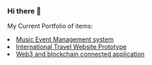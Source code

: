 ### Hi there 👋
<p>My Current Portfolio of items:</p>
              <li><a href="https://musiceventmaker.herokuapp.com/">Music Event Management system</a></li>
              <li><a href="https://mytravelsapp.herokuapp.com/">International Travel Website Prototype</a></li>
              <li><a href="https://odysseyworlds.herokuapp.com/">Web3 and blockchain connected application</a></li>

<!-- <img src="https://upload.wikimedia.org/wikipedia/commons/6/6a/JavaScript-logo.png" alt="peng ting" width="500" height="600"> -->




<!--
**ben-S-lgtm/ben-S-lgtm** is a ✨ _special_ ✨ repository because its `README.md` (this file) appears on your GitHub profile.

Here are some ideas to get you started:

- 🔭 I’m currently working on ...
- 🌱 I’m currently learning ...
- 👯 I’m looking to collaborate on ...
- 🤔 I’m looking for help with ...
- 💬 Ask me about ...
- 📫 How to reach me: ...
- 😄 Pronouns: ...
- ⚡ Fun fact: ...
-->
